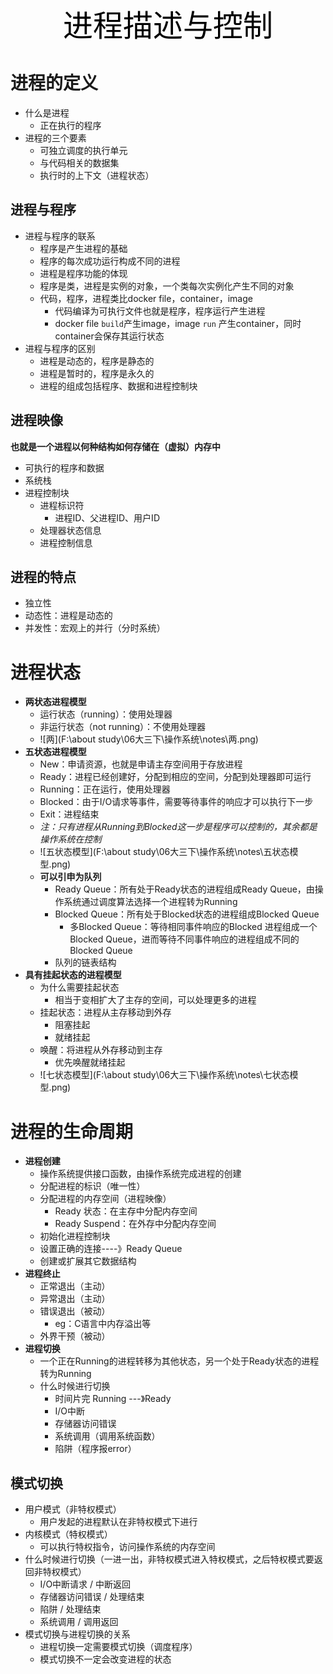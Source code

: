 <center><font face="黑体" color=black size=7>进程描述与控制</font></center>



# 进程的定义

- 什么是进程
  - 正在执行的程序
- 进程的三个要素
  - 可独立调度的执行单元
  - 与代码相关的数据集
  - 执行时的上下文（进程状态）



## 进程与程序

- 进程与程序的联系
  - 程序是产生进程的基础
  - 程序的每次成功运行构成不同的进程
  - 进程是程序功能的体现
  - 程序是类，进程是实例的对象，一个类每次实例化产生不同的对象
  - 代码，程序，进程类比docker file，container，image
    - 代码编译为可执行文件也就是程序，程序运行产生进程
    - docker file `build`产生image，image `run` 产生container，同时container会保存其运行状态
- 进程与程序的区别
  - 进程是动态的，程序是静态的
  - 进程是暂时的，程序是永久的
  - 进程的组成包括程序、数据和进程控制块



## 进程映像

**也就是一个进程以何种结构如何存储在（虚拟）内存中**

- 可执行的程序和数据
- 系统栈
- 进程控制块
  - 进程标识符
    - 进程ID、父进程ID、用户ID
  - 处理器状态信息
  - 进程控制信息



## 进程的特点

- 独立性
- 动态性：进程是动态的
- 并发性：宏观上的并行（分时系统）



# 进程状态

- **两状态进程模型**
  - 运行状态（running）：使用处理器
  - 非运行状态（not running）：不使用处理器
  - ![两](F:\about study\06大三下\操作系统\notes\两.png)
- **五状态进程模型**
  - New：申请资源，也就是申请主存空间用于存放进程
  - Ready：进程已经创建好，分配到相应的空间，分配到处理器即可运行
  - Running：正在运行，使用处理器
  - Blocked：由于I/O请求等事件，需要等待事件的响应才可以执行下一步
  - Exit：进程结束
  - *注：只有进程从Running到Blocked这一步是程序可以控制的，其余都是操作系统在控制*
  - ![五状态模型](F:\about study\06大三下\操作系统\notes\五状态模型.png)
  - **可以引申为队列**
    - Ready Queue：所有处于Ready状态的进程组成Ready Queue，由操作系统通过调度算法选择一个进程转为Running
    - Blocked Queue：所有处于Blocked状态的进程组成Blocked Queue
      - 多Blocked  Queue：等待相同事件响应的Blocked 进程组成一个Blocked Queue，进而等待不同事件响应的进程组成不同的Blocked Queue
    - 队列的链表结构
- **具有挂起状态的进程模型**
  - 为什么需要挂起状态
    - 相当于变相扩大了主存的空间，可以处理更多的进程
  - 挂起状态：进程从主存移动到外存
    - 阻塞挂起
    - 就绪挂起
  - 唤醒：将进程从外存移动到主存
    - 优先唤醒就绪挂起
  - ![七状态模型](F:\about study\06大三下\操作系统\notes\七状态模型.png)



# 进程的生命周期

- **进程创建**
  - 操作系统提供接口函数，由操作系统完成进程的创建
  - 分配进程的标识（唯一性）
  - 分配进程的内存空间（进程映像）
    - Ready 状态：在主存中分配内存空间
    - Ready Suspend：在外存中分配内存空间
  - 初始化进程控制块
  - 设置正确的连接----》Ready Queue
  - 创建或扩展其它数据结构
- **进程终止**
  - 正常退出（主动）
  - 异常退出（主动）
  - 错误退出（被动）
    - eg：C语言中内存溢出等
  - 外界干预（被动）
- **进程切换**
  - 一个正在Running的进程转移为其他状态，另一个处于Ready状态的进程转为Running
  - 什么时候进行切换
    - 时间片完  Running ---》Ready
    - I/O中断  
    - 存储器访问错误
    - 系统调用（调用系统函数）
    - 陷阱（程序报error）



## 模式切换

- 用户模式（非特权模式）
  - 用户发起的进程默认在非特权模式下进行
- 内核模式（特权模式）
  - 可以执行特权指令，访问操作系统的内存空间
- 什么时候进行切换（一进一出，非特权模式进入特权模式，之后特权模式要返回非特权模式）
  - I/O中断请求 / 中断返回
  - 存储器访问错误 / 处理结束
  - 陷阱 / 处理结束
  - 系统调用 / 调用返回
- 模式切换与进程切换的关系
  - 进程切换一定需要模式切换（调度程序）
  - 模式切换不一定会改变进程的状态